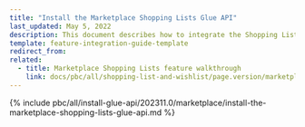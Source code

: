 ```yaml
---
title: "Install the Marketplace Shopping Lists Glue API"
last_updated: May 5, 2022
description: This document describes how to integrate the Shopping Lists feature API into a Spryker project.
template: feature-integration-guide-template
redirect_from:
related:
  - title: Marketplace Shopping Lists feature walkthrough
    link: docs/pbc/all/shopping-list-and-wishlist/page.version/marketplace/marketplace-shopping-lists-feature-overview.html
---
```


{% include pbc/all/install-glue-api/202311.0/marketplace/install-the-marketplace-shopping-lists-glue-api.md %} <!-- To edit, see /_includes/pbc/all/install-glue-api/202311.0/marketplace/install-the-marketplace-shopping-lists-glue-api.md -->
